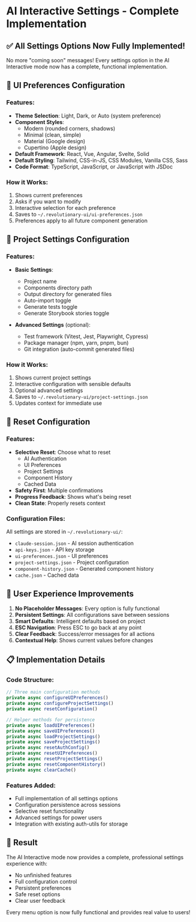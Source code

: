 # AI Interactive Settings - Complete Implementation

## ✅ All Settings Options Now Fully Implemented!

No more "coming soon" messages! Every settings option in the AI Interactive mode now has a complete, functional implementation.

## 🎨 UI Preferences Configuration

### Features:
- **Theme Selection**: Light, Dark, or Auto (system preference)
- **Component Styles**: 
  - Modern (rounded corners, shadows)
  - Minimal (clean, simple)
  - Material (Google design)
  - Cupertino (Apple design)
- **Default Framework**: React, Vue, Angular, Svelte, Solid
- **Default Styling**: Tailwind, CSS-in-JS, CSS Modules, Vanilla CSS, Sass
- **Code Format**: TypeScript, JavaScript, or JavaScript with JSDoc

### How it Works:
1. Shows current preferences
2. Asks if you want to modify
3. Interactive selection for each preference
4. Saves to `~/.revolutionary-ui/ui-preferences.json`
5. Preferences apply to all future component generation

## 📁 Project Settings Configuration

### Features:
- **Basic Settings**:
  - Project name
  - Components directory path
  - Output directory for generated files
  - Auto-import toggle
  - Generate tests toggle
  - Generate Storybook stories toggle

- **Advanced Settings** (optional):
  - Test framework (Vitest, Jest, Playwright, Cypress)
  - Package manager (npm, yarn, pnpm, bun)
  - Git integration (auto-commit generated files)

### How it Works:
1. Shows current project settings
2. Interactive configuration with sensible defaults
3. Optional advanced settings
4. Saves to `~/.revolutionary-ui/project-settings.json`
5. Updates context for immediate use

## 🔄 Reset Configuration

### Features:
- **Selective Reset**: Choose what to reset
  - AI Authentication
  - UI Preferences
  - Project Settings
  - Component History
  - Cached Data
- **Safety First**: Multiple confirmations
- **Progress Feedback**: Shows what's being reset
- **Clean State**: Properly resets context

### Configuration Files:
All settings are stored in `~/.revolutionary-ui/`:
- `claude-session.json` - AI session authentication
- `api-keys.json` - API key storage
- `ui-preferences.json` - UI preferences
- `project-settings.json` - Project configuration
- `component-history.json` - Generated component history
- `cache.json` - Cached data

## 🚀 User Experience Improvements

1. **No Placeholder Messages**: Every option is fully functional
2. **Persistent Settings**: All configurations save between sessions
3. **Smart Defaults**: Intelligent defaults based on project
4. **ESC Navigation**: Press ESC to go back at any point
5. **Clear Feedback**: Success/error messages for all actions
6. **Contextual Help**: Shows current values before changes

## 📋 Implementation Details

### Code Structure:
```typescript
// Three main configuration methods
private async configureUIPreferences()
private async configureProjectSettings()
private async resetConfiguration()

// Helper methods for persistence
private async loadUIPreferences()
private async saveUIPreferences()
private async loadProjectSettings()
private async saveProjectSettings()
private async resetAuthConfig()
private async resetUIPreferences()
private async resetProjectSettings()
private async resetComponentHistory()
private async clearCache()
```

### Features Added:
- Full implementation of all settings options
- Configuration persistence across sessions
- Selective reset functionality
- Advanced settings for power users
- Integration with existing auth-utils for storage

## 🎉 Result

The AI Interactive mode now provides a complete, professional settings experience with:
- No unfinished features
- Full configuration control
- Persistent preferences
- Safe reset options
- Clear user feedback

Every menu option is now fully functional and provides real value to users!